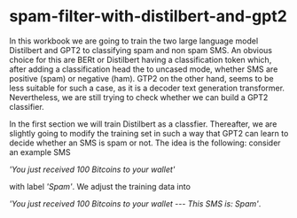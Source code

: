 # spam-filter-with-distilbert-and-gpt2

In this workbook we are going to train the two large language model Distilbert and GPT2 to classifying spam and non spam SMS. An obvious choice for this are BERt or Distilbert having a classification token which, after adding a classification head the to uncased mode, whether SMS are positive (spam) or negative (ham). GTP2 on the other hand, seems to be less suitable for such a case, as it is a decoder text generation transformer. Nevertheless, we are still trying to check whether we can build a GPT2 classifier.

In the first section we will train Distilbert as a classfier. Thereafter, we are slightly going to modify the training set in such a way that GPT2 can learn to decide whether an SMS is spam or not. The idea is the following: consider an example SMS

*'You just received 100 Bitcoins to your wallet'*     

with label *'Spam'*. We adjust the training data into

*'You just received 100 Bitcoins to your wallet --- This SMS is: Spam'*.
